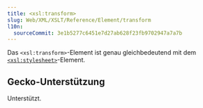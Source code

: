 ```yaml
---
title: <xsl:transform>
slug: Web/XML/XSLT/Reference/Element/transform
l10n:
  sourceCommit: 3e1b5277c6451e7d27ab628f23fb9702947a7a7b
---
```


Das `<xsl:transform>`-Element ist genau gleichbedeutend mit dem [`<xsl:stylesheet>`](/de/docs/Web/XML/XSLT/Reference/Element/stylesheet)-Element.

## Gecko-Unterstützung

Unterstützt.
